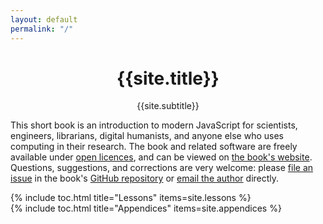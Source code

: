 ```yaml
---
layout: default
permalink: "/"
---
```

<div align="center">
  <h1>{{site.title}}</h1>
  <p>{{site.subtitle}}</p>
</div>

This short book is an introduction to modern JavaScript
for scientists, engineers, librarians, digital humanists,
and anyone else who uses computing in their research.
The book and related software are freely available under [open licences]({{site.data.links.license}}),
and can be viewed on [the book's website]({{site.data.links.site}}).
Questions, suggestions, and corrections are very welcome:
please [file an issue]({{site.data.links.issues}})
in the book's [GitHub repository]({{site.data.links.repo}})
or [email the author]({{site.data.links.email}}) directly.

<div class="row">
  <div class="col-sm-6">
    {% include toc.html title="Lessons" items=site.lessons %}
  </div>
  <div class="col-sm-6">
    {% include toc.html title="Appendices" items=site.appendices %}
  </div>
</div>
